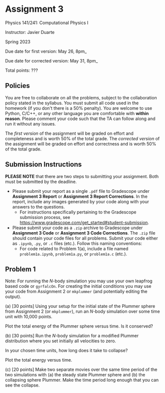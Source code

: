 # Assignment 3
Physics 141/241: Computational Physics I

Instructor: Javier Duarte

Spring 2023

Due date for first version: May 26, 8pm_

Due date for corrected version: May 31, 8pm_

Total points: ???

## Policies
You are free to collaborate on all the problems, subject to the collaboration policy stated in the syllabus.
You must submit all code used in the homework (if you don't there is a 50% penalty).
You are welcome to use Python, C/C++, or any other language you are comfortable with **within reason**.
Please comment your code such that the TA can follow along and run it without any issues.

The *first version* of the assignment will be graded on effort and completeness and is worth 50% of the total grade.
The *corrected version* of the assignment will be graded on effort and correctness and is worth 50% of the total grade.


## Submission Instructions
**PLEASE NOTE** that there are two steps to submitting your assignment.
Both must be submitted by the deadline.

- Please submit your report as a single `.pdf` file to Gradescope under **Assignment 3 Report** or **Assignment 3 Report Corrections**.
In the report, include any images generated by your code along with your answers to the questions.
  - For instructions specifically pertaining to the Gradescope submission process, see https://www.gradescope.com/get_started#student-submission.
- Please submit your code as a `.zip` archive to Gradescope under **Assignment 3 Code** or **Assignment 3 Code Corrections**. The `.zip` file should contain your code files for all problems. Submit your code either as `.ipynb`, `.py`, or `.c` files (etc.). Follow this naming conventions:
  - For code related to Problem 1(a), include a file named `problem1a.ipynb`, `problem1a.py`, or `problem1a.c` (etc.).

## Problem 1

Note: For running the $N$-body simulation you may use your own leapfrog based code or `gyrfalcOn`.
For creating the initial conditions you may use your code from Assignment 2 or `mkplummer` (and potentially editing the output).

(a) [30 points] Using your setup for the initial state of the Plummer sphere from Assignment 2 (or `mkplummer`), run
an $N$-body simulation over some time unit with 10,000 points.

Plot the total energy of the Plummer sphere versus time.
Is it conserved?

(b) [30 points] Run the $N$-body simulation for a modified Plummer distribution where you set initially all velocities to zero. 

In your chosen time units, how long does it take to collapse?

Plot the total energy versus time.

(c) [20 points] Make two separate movies over the same time period of the two simulations with (a) the steady state Plummer sphere and (b) the collapsing sphere Plummer.
Make the time period long enough that you can see the collapse.